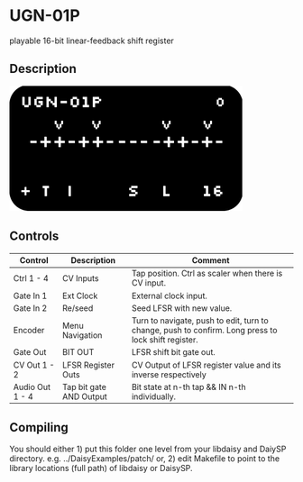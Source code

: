 # UGN-01P
playable 16-bit linear-feedback shift register

## Description
![display module](screen.png)

## Controls
| Control | Description | Comment |
| --- | --- | --- |
| Ctrl 1 - 4 | CV Inputs | Tap position. Ctrl as scaler when there is CV input. |
| Gate In 1 | Ext Clock | External clock input. |
| Gate In 2 | Re/seed | Seed LFSR with new value. |  
| Encoder | Menu Navigation | Turn to navigate, push to edit, turn to change, push to confirm. Long press to lock shift register.|
| Gate Out | BIT OUT | LFSR shift bit gate out. |
| CV Out 1 - 2 | LFSR Register Outs | CV Output of LFSR register value and its inverse respectively |
| Audio Out 1 - 4 | Tap bit gate AND Output | Bit state at n-th tap && IN n-th individually. |

## Compiling
You should either 1) put this folder one level from your libdaisy and DaiySP directory. e.g. ../DaisyExamples/patch/ or, 2) edit Makefile to point to the library locations (full path) of libdaisy or DaisySP.
